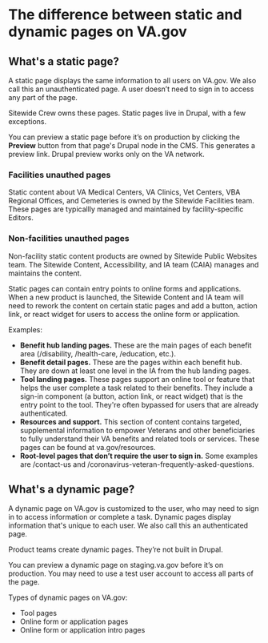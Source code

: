 # The difference between static and dynamic pages on VA.gov

## What's a static page?

A static page displays the same information to all users on VA.gov. We also call this an unauthenticated page. A user doesn’t need to sign in to access any part of the page.

Sitewide Crew owns these pages. Static pages live in Drupal, with a few exceptions. 

You can preview a static page before it’s on production by clicking the **Preview** button from that page's Drupal node in the CMS. This generates a preview link. Drupal preview works only on the VA network. 

### Facilities unauthed pages
Static content about VA Medical Centers, VA Clinics, Vet Centers, VBA Regional Offices, and Cemeteries is owned by the Sitewide Facilities team. These pages are typicallly managed and maintained by facility-specific Editors. 

### Non-facilities unauthed pages
Non-facility static content products are owned by Sitewide Public Websites team. The Sitewide Content, Accessibility, and IA team (CAIA) manages and maintains the content.

Static pages can contain entry points to online forms and applications. When a new product is launched, the Sitewide Content and IA team will need to rework the content on certain static pages and add a button, action link, or react widget for users to access the online form or application.

Examples: 
- **Benefit hub landing pages.** These are the main pages of each benefit area (/disability, /health-care, /education, etc.).
- **Benefit detail pages.** These are the pages within each benefit hub. They are down at least one level in the IA from the hub landing pages. 
- **Tool landing pages.** These pages support an online tool or feature that helps the user complete a task related to their benefits. They include a sign-in component (a button, action link, or react widget) that is the entry point to the tool. They're often bypassed for users that are already authenticated.
- **Resources and support.** This section of content contains targeted, supplemental information to empower Veterans and other beneficiaries to fully understand their VA benefits and related tools or services. These pages can be found at va.gov/resources.
- **Root-level pages that don’t require the user to sign in.** Some examples are /contact-us and /coronavirus-veteran-frequently-asked-questions.

## What's a dynamic page?

A dynamic page on VA.gov is customized to the user, who may need to sign in to access information or complete a task. Dynamic pages display information that's unique to each user. We also call this an authenticated page. 

Product teams create dynamic pages. They’re not built in Drupal.  

You can preview a dynamic page on staging.va.gov before it’s on production. You may need to use a test user account to access all parts of the page. 

Types of dynamic pages on VA.gov:
- Tool pages
- Online form or application pages
- Online form or application intro pages

